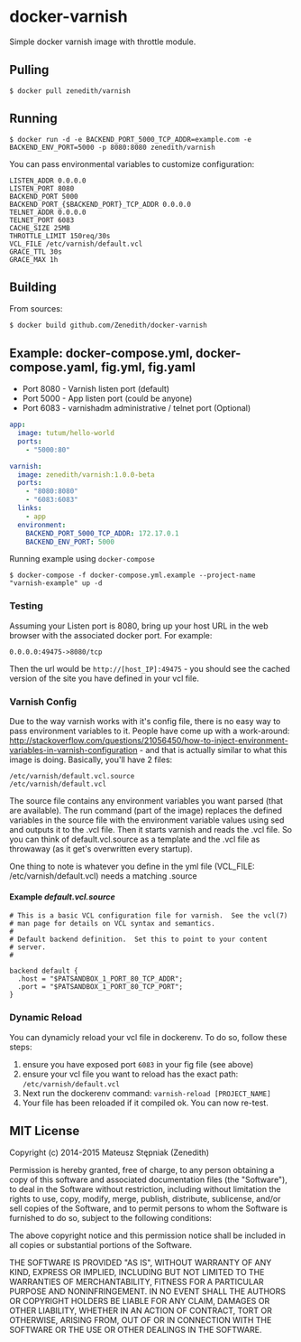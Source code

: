 docker-varnish
==============

Simple docker varnish image with throttle module.

## Pulling

```
$ docker pull zenedith/varnish
```

## Running

```
$ docker run -d -e BACKEND_PORT_5000_TCP_ADDR=example.com -e BACKEND_ENV_PORT=5000 -p 8080:8080 zenedith/varnish
```

You can pass environmental variables to customize configuration:

```
LISTEN_ADDR 0.0.0.0
LISTEN_PORT 8080
BACKEND_PORT 5000
BACKEND_PORT_{$BACKEND_PORT}_TCP_ADDR 0.0.0.0
TELNET_ADDR 0.0.0.0
TELNET_PORT 6083
CACHE_SIZE 25MB
THROTTLE_LIMIT 150req/30s
VCL_FILE /etc/varnish/default.vcl
GRACE_TTL 30s
GRACE_MAX 1h
```

## Building

From sources:

```
$ docker build github.com/Zenedith/docker-varnish
```

## Example: docker-compose.yml, docker-compose.yaml, fig.yml, fig.yaml
* Port 8080 - Varnish listen port (default)
* Port 5000 - App listen port (could be anyone)
* Port 6083 - varnishadm administrative / telnet port (Optional)

```yml
app:
  image: tutum/hello-world
  ports:
    - "5000:80"

varnish:
  image: zenedith/varnish:1.0.0-beta
  ports:
    - "8080:8080"
    - "6083:6083"
  links:
    - app
  environment:
    BACKEND_PORT_5000_TCP_ADDR: 172.17.0.1
    BACKEND_ENV_PORT: 5000
```

Running example using ```docker-compose```

```
$ docker-compose -f docker-compose.yml.example --project-name "varnish-example" up -d
```

### Testing
Assuming your Listen port is 8080, bring up your host URL in the web browser with the associated docker port.
For example:

`0.0.0.0:49475->8080/tcp`

Then the url would be `http://[host_IP]:49475` - you should see the cached version of the site you have defined in your vcl file.

### Varnish Config 
Due to the way varnish works with it's config file, there is no easy way to pass environment variables to it.
People have come up with a work-around:
http://stackoverflow.com/questions/21056450/how-to-inject-environment-variables-in-varnish-configuration - and that is actually similar to what this image is doing.
Basically, you'll have 2 files:

```
/etc/varnish/default.vcl.source
/etc/varnish/default.vcl
```

The source file contains any environment variables you want parsed (that are available).
The run command (part of the image) replaces the defined variables in the source file with the environment
variable values using sed and outputs it to the .vcl file.  Then it starts varnish and reads the .vcl file.
So you can think of default.vcl.source as a template and the .vcl file as throwaway (as it get's overwritten every startup).

One thing to note is whatever you define in the yml file (VCL_FILE: /etc/varnish/default.vcl) needs a matching .source 

#### Example _default.vcl.source_
```vcl
# This is a basic VCL configuration file for varnish.  See the vcl(7)
# man page for details on VCL syntax and semantics.
#
# Default backend definition.  Set this to point to your content
# server.
#

backend default {
  .host = "$PATSANDBOX_1_PORT_80_TCP_ADDR";
  .port = "$PATSANDBOX_1_PORT_80_TCP_PORT";
}
```

### Dynamic Reload
You can dynamicly reload your vcl file in dockerenv.  To do so, follow these steps:

1. ensure you have exposed port `6083` in your fig file (see above)
2. ensure your vcl file you want to reload has the exact path: `/etc/varnish/default.vcl`
3. Next run the dockerenv command: `varnish-reload [PROJECT_NAME]`
4. Your file has been reloaded if it compiled ok.  You can now re-test.


MIT License
-------

Copyright (c) 2014-2015 Mateusz Stępniak (Zenedith)


Permission is hereby granted, free of charge, to any person obtaining a copy of this software and associated documentation files (the "Software"), to deal in the Software without restriction, including without limitation the rights to use, copy, modify, merge, publish, distribute, sublicense, and/or sell copies of the Software, and to permit persons to whom the Software is furnished to do so, subject to the following conditions:

The above copyright notice and this permission notice shall be included in all copies or substantial portions of the Software.

THE SOFTWARE IS PROVIDED "AS IS", WITHOUT WARRANTY OF ANY KIND, EXPRESS OR IMPLIED, INCLUDING BUT NOT LIMITED TO THE WARRANTIES OF MERCHANTABILITY, FITNESS FOR A PARTICULAR PURPOSE AND NONINFRINGEMENT. IN NO EVENT SHALL THE AUTHORS OR COPYRIGHT HOLDERS BE LIABLE FOR ANY CLAIM, DAMAGES OR OTHER LIABILITY, WHETHER IN AN ACTION OF CONTRACT, TORT OR OTHERWISE, ARISING FROM, OUT OF OR IN CONNECTION WITH THE SOFTWARE OR THE USE OR OTHER DEALINGS IN THE SOFTWARE.
